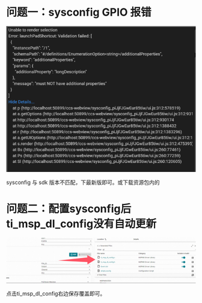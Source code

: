 # 问题一：sysconfig GPIO 报错

![image-20250715131406727](./assets/image-20250715131406727.png)

sysconfig 与 sdk 版本不匹配，下最新版即可。或下载资源包内的

# 问题二：配置sysconfig后ti_msp_dl_config没有自动更新

![image-20250715144049246](./assets/image-20250715144049246.png)

点击ti_msp_dl_config右边保存覆盖即可。